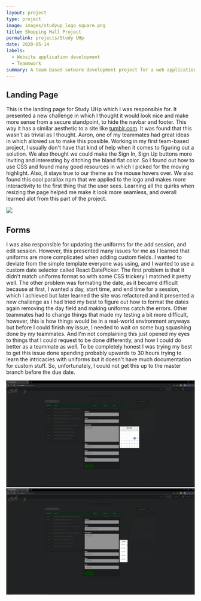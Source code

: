 ```yaml
---
layout: project
type: project
image: images/studyup_logo_square.png
title: Shopping Mall Project
permalink: projects/Study UHp
date: 2020-05-14
labels:
  - Website application development
  - Teammwork
summary: A team based sotware development project for a web application that helps students find tutor sessions, and teach others.
---
```


## Landing Page

This is the landing page for Study UHp which I was responsible for. It presented a new challenge in which I thought it would look nice and make more sense from a secure standpoint, to hide the navbar and footer. This way it has a similar aesthetic to a site like [tumblr.com](https://www.tumblr.com/). It was found that this wasn't as trivial as I thought. Aaron, one of my teammates had great ideas in which allowed us to make this possible. Working in my first team-based project, I usually don't have that kind of help when it comes to figuring out a solution. We also thought we could make the Sign In, Sign Up buttons more inviting and interesting by ditching the bland flat color. So I found out how to use CSS and found many good resources in which I picked for the moving highlight. Also, it stays true to our theme as the mouse hovers over. We also found this cool parallax npm that we applied to the logo and makes more interactivity to the first thing that the user sees. Learning all the quirks when resizing the page helped me make it look more seamless, and overall learned alot from this part of the project.  

<img class="ui massive" src="/images/Landingpage.PNG">

## Forms

I was also responsible for updating the uniforms for the add session, and edit session. However, this presented many issues for me as I learned that uniforms are more complicated when adding custom fields. I wanted to deviate from the simple template everyone was using, and I wanted to use a custom date selector called React DatePicker. The first problem is that it didn't match uniforms format so with some CSS trickery I matched it pretty well. The other problem was formating the date, as it became difficult because at first, I wanted a day, start time, and end time for a session, which I achieved but later learned the site was refactored and it presented a new challenge as I had tried my best to figure out how to format the dates again removing the day field and making uniforms catch the errors. Other teammates had to change things that made my testing a bit more difficult, however, this is how things would be in a real-world environment anyways but before I could finish my issue, I needed to wait on some bug squashing done by my teammates. And I'm not complaining this just opened my eyes to things that I could request to be done differently, and how I could do better as a teammate as well. To be completely honest I was trying my best to get this issue done spending probably upwards to 30 hours trying to learn the intricacies with uniforms but it doesn't have much documentation for custom stuff. So, unfortunately, I could not get this up to the master branch before the due date.   

<img class="ui massive floated center rounded image" src="/images/dayPick.PNG">
<img class="ui massive floated center rounded image" src="/images/timePick.PNG">